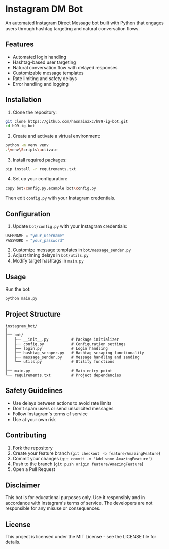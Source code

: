 # Instagram DM Bot

An automated Instagram Direct Message bot built with Python that engages users through hashtag targeting and natural conversation flows.

## Features

- Automated login handling
- Hashtag-based user targeting
- Natural conversation flow with delayed responses
- Customizable message templates
- Rate limiting and safety delays
- Error handling and logging

## Installation

1. Clone the repository:
```bash
git clone https://github.com/hasnainzxc/h99-ig-bot.git
cd h99-ig-bot
```

2. Create and activate a virtual environment:
```bash
python -m venv venv
.\venv\Scripts\activate
```

3. Install required packages:
```bash
pip install -r requirements.txt
```

4. Set up your configuration:
```bash
copy bot\config.py.example bot\config.py
```
Then edit `config.py` with your Instagram credentials.

## Configuration

1. Update `bot/config.py` with your Instagram credentials:
```python
USERNAME = "your_username"
PASSWORD = "your_password"
```

2. Customize message templates in `bot/message_sender.py`
3. Adjust timing delays in `bot/utils.py`
4. Modify target hashtags in `main.py`

## Usage

Run the bot:
```bash
python main.py
```

## Project Structure

```
instagram_bot/
│
├── bot/
│   ├── __init__.py          # Package initializer
│   ├── config.py            # Configuration settings
│   ├── login.py             # Login handling
│   ├── hashtag_scraper.py   # Hashtag scraping functionality
│   ├── message_sender.py    # Message handling and sending
│   └── utils.py             # Utility functions
│
├── main.py                  # Main entry point
└── requirements.txt         # Project dependencies
```

## Safety Guidelines

- Use delays between actions to avoid rate limits
- Don't spam users or send unsolicited messages
- Follow Instagram's terms of service
- Use at your own risk

## Contributing

1. Fork the repository
2. Create your feature branch (`git checkout -b feature/AmazingFeature`)
3. Commit your changes (`git commit -m 'Add some AmazingFeature'`)
4. Push to the branch (`git push origin feature/AmazingFeature`)
5. Open a Pull Request

## Disclaimer

This bot is for educational purposes only. Use it responsibly and in accordance with Instagram's terms of service. The developers are not responsible for any misuse or consequences.

## License

This project is licensed under the MIT License - see the LICENSE file for details.